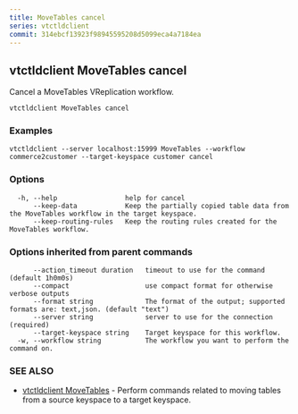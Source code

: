 ```yaml
---
title: MoveTables cancel
series: vtctldclient
commit: 314ebcf13923f98945595208d5099eca4a7184ea
---
```

## vtctldclient MoveTables cancel

Cancel a MoveTables VReplication workflow.

```
vtctldclient MoveTables cancel
```

### Examples

```
vtctldclient --server localhost:15999 MoveTables --workflow commerce2customer --target-keyspace customer cancel
```

### Options

```
  -h, --help                 help for cancel
      --keep-data            Keep the partially copied table data from the MoveTables workflow in the target keyspace.
      --keep-routing-rules   Keep the routing rules created for the MoveTables workflow.
```

### Options inherited from parent commands

```
      --action_timeout duration   timeout to use for the command (default 1h0m0s)
      --compact                   use compact format for otherwise verbose outputs
      --format string             The format of the output; supported formats are: text,json. (default "text")
      --server string             server to use for the connection (required)
      --target-keyspace string    Target keyspace for this workflow.
  -w, --workflow string           The workflow you want to perform the command on.
```

### SEE ALSO

* [vtctldclient MoveTables](../)	 - Perform commands related to moving tables from a source keyspace to a target keyspace.


